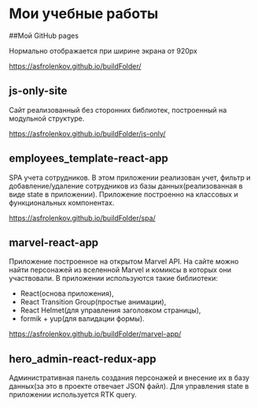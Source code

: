 # Мои учебные работы

##Мой GitHub pages

Нормально отображается при ширине экрана от 920px

https://asfrolenkov.github.io/buildFolder/

## js-only-site
Сайт реализованный без сторонних библиотек, построенный на модульной структуре.

https://asfrolenkov.github.io/buildFolder/js-only/


## employees_template-react-app
SPA учета сотрудников.
В этом приложении реализован учет, фильтр и добавление/удаление сотрудников из базы данных(реализованная в виде state в приложении). 
Приложение построенно на классовых и функциональных компонентах.

https://asfrolenkov.github.io/buildFolder/spa/


## marvel-react-app
Приложение построенное на открытом Marvel API.
На сайте можно найти персонажей из вселенной Marvel и комиксы в которых они участвовали.
В приложении используются такие библиотеки: 
+ React(основа приложения), 
+ React Transition Group(простые анимации), 
+ React Helmet(для управления заголовком страницы), 
+ formik + yup(для валидации формы).

https://asfrolenkov.github.io/buildFolder/marvel-app/


## hero_admin-react-redux-app
Административная панель создания персонажей и внесение их в базу данных(за это в проекте отвечает JSON файл).
Для управления state в приложении используется RTK query.
